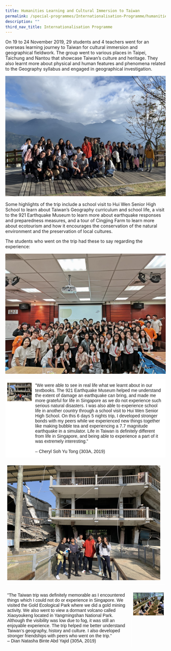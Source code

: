 ```yaml
---
title: Humanities Learning and Cultural Immersion to Taiwan
permalink: /special-programmes/Internationalisation-Programme/humanities-learning-and-cultural-immersion
description: ""
third_nav_title: Internationalisation Programme
---
```

On 19 to 24 November 2019, 29 students and 4 teachers went for an overseas learning journey to Taiwan for cultural immersion and geographical fieldwork. The group went to various places in Taipei, Taichung and Nantou that showcase Taiwan’s culture and heritage. They also learnt more about physical and human features and phenomena related to the Geography syllabus and engaged in geographical investigation. 

  

![](/images/taiwan%201%20-min.jpeg)

  
  

Some highlights of the trip include a school visit to Hui Wen Senior High School to learn about Taiwan’s Geography curriculum and school life, a visit to the 921 Earthquake Museum to learn more about earthquake responses and preparedness measures, and a tour of Cingjing Farm to learn more about ecotourism and how it encourages the conservation of the natural environment and the preservation of local cultures.  

The students who went on the trip had these to say regarding the experience:


![](/images/taiwan%202-min.jpeg)


<table style="border-collapse:collapse;border-spacing:0" class="tg"><thead><tr><td style="background-color:#FFF;border-color:white;border-style:solid;border-width:1px;font-family:Arial, sans-serif;font-size:14px;overflow:hidden;padding:10px 5px;text-align:left;vertical-align:top;word-break:normal"><img src="/images/taiwan%203-min.jpeg" 
     style="width:100%"></td><td style="background-color:#FFF;border-color:white;border-style:solid;border-width:1px;font-family:Arial, sans-serif;font-size:14px;overflow:hidden;padding:10px 5px;text-align:left;vertical-align:top;word-break:normal">"We were able to see in real life what we learnt about in our textbooks. The 921 Earthquake Museum helped me understand the extent of damage an earthquake can bring, and made me more grateful for life in Singapore as we do not experience such serious natural disasters. I was also able to experience school life in another country through a school visit to Hui Wen Senior High School. On this 6 days 5 nights trip, I developed stronger bonds with my peers while we experienced new things together like making bubble tea and experiencing a 7.7 magnitude earthquake in a simulator. Life in Taiwan is definitely different from life in Singapore, and being able to experience a part of it was extremely interesting.”<br><span style="font-weight:400;font-style:normal"><br>– Cheryl Soh Yu Tong (303A, 2019)</td></tr></thead></table>

<table style="border-collapse:collapse;border-spacing:0" class="tg"><thead><tr><td style="border-color:white;border-style:solid;border-width:1px;font-family:Arial, sans-serif;font-size:14px;overflow:hidden;padding:10px 5px;text-align:left;vertical-align:top;word-break:normal"><img src="/images/taiwan%203-min.jpeg" 
     style="width:100%"></td><td style="border-color:white;border-style:solid;border-width:1px;font-family:Arial, sans-serif;font-size:14px;overflow:hidden;padding:10px 5px;text-align:left;vertical-align:top;word-break:normal"><br></td>
		 
	

	
	
	
<table style="border-collapse:collapse;border-spacing:0" class="tg"><thead><tr><td style="border-color:white;border-style:solid;border-width:1px;font-family:Arial, sans-serif;font-size:14px;overflow:hidden;padding:10px 5px;text-align:left;vertical-align:top;word-break:normal">"The Taiwan trip was definitely memorable as I encountered things which I could not do or experience in Singapore. We visited the Gold Ecological Park where we did a gold mining activity. We also went to view a dormant volcano called Xiaoyoukeng located in Yangmingshan National Park. Although the visibility was low due to fog, it was still an enjoyable experience. The trip helped me better understand Taiwan’s geography, history and culture. I also developed stronger friendships with peers who went on the trip.”<br>– Dian Natasha Binte Abd Yajid (305A, 2019)</td><td style="border-color:white;border-style:solid;border-width:1px;font-family:Arial, sans-serif;font-size:14px;overflow:hidden;padding:10px 5px;text-align:left;vertical-align:top;word-break:normal"><img src="/images/taiwan%205-min.jpeg" 
     style="width:100%"></td></td></tr></thead></table>